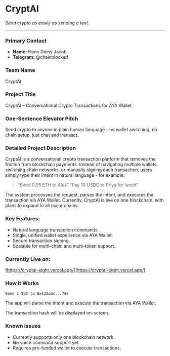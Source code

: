 # CryptAI
*Send crypto as easily as sending a text.*

---

### **Primary Contact**
- **Name:** Hano Diony Jacob
- **Telegram:** @chainblocked

### **Team Name**
CryptAI

### **Project Title**
CryptAI – Conversational Crypto Transactions for AYA Wallet

### **One-Sentence Elevator Pitch**

Send crypto to anyone in plain human language - no wallet switching, no chain setup, just chat and transact.

### **Detailed Project Description**

CryptAI is a conversational crypto transaction platform that removes the friction from blockchain payments.
Instead of navigating multiple wallets, switching chain networks, or manually signing each transaction, users simply type their intent in natural language - for example:

> “Send 0.05 ETH to Alex”
> “Pay 10 USDC to Priya for lunch”

The system processes the request, parses the intent, and executes the transaction via AYA Wallet.
Currently, CryptAI is live on one blockchain, with plans to expand to all major chains.

### **Key Features:**

- Natural language transaction commands.
- Single, unified wallet experience via AYA Wallet.
- Secure transaction signing.
- Scalable for multi-chain and multi-token support.

### **Currently Live on:**

[https://cryptai-eight.vercel.app/](https://cryptai-eight.vercel.app/)


### **How it Works**

```
Send 1 SUI to 0x123abc...789
```
The app will parse the intent and execute the transaction via AYA Wallet.

The transaction hash will be displayed on-screen.

### **Known Issues**
- Currently supports only one blockchain network.
- No voice command support yet.
- Requires pre-funded wallet to execute transactions.
